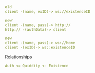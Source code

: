 ```yaml
old
client -(name, exID)-> ws://existenceID

new'
client -(name, pass)-> http://
http:// -(authData)-> client

new
client -(name, pass)-> ws://home
client -(exID)-> ws::existenceID
```

Relationships
```yaml
Auth <= Quiddity <- Existence 
```
